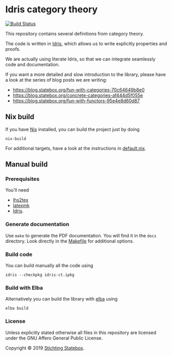 <!--
SPDX-License-Identifier: AGPL-3.0-only

This file is part of `idris-ct` Category Theory in Idris library.

Copyright (C) 2019 Stichting Statebox <https://statebox.nl>

This program is free software: you can redistribute it and/or modify
it under the terms of the GNU Affero General Public License as published by
the Free Software Foundation, either version 3 of the License, or
(at your option) any later version.

This program is distributed in the hope that it will be useful,
but WITHOUT ANY WARRANTY; without even the implied warranty of
MERCHANTABILITY or FITNESS FOR A PARTICULAR PURPOSE.  See the
GNU Affero General Public License for more details.

You should have received a copy of the GNU Affero General Public License
along with this program.  If not, see <https://www.gnu.org/licenses/>.
-->

# Idris category theory

[![Build Status](https://travis-ci.com/statebox/idris-ct.svg?branch=master)](https://travis-ci.com/statebox/idris-ct)

This repository contains several definitions from category theory.

The code is written in [Idris](https://idris-lang.org/), which allows us to write explicitly properties and proofs.

We are actually using literate Idris, so that we can integrate seamlessly code
and documentation.

If you want a more detailed and slow introduction to the library, please have a look at the series of blog posts we are writing:

- https://blog.statebox.org/fun-with-categories-70c64649b8e0
- https://blog.statebox.org/concrete-categories-af444d5f055e
- https://blog.statebox.org/fun-with-functors-95e4e8d60d87

## Nix build

If you have [Nix](https://nixos.org/nix/) installed, you can build the project just by doing

```
nix-build
```

For additional targets, have a look at the instructions in [default.nix](default.nix).

## Manual build

### Prerequisites

You'll need

- [lhs2tex](https://github.com/kosmikus/lhs2tex/blob/master/INSTALL)
- [latexmk](https://mg.readthedocs.io/latexmk.html)
- [Idris](https://www.idris-lang.org/).

### Generate documentation

Use `make` to generate the PDF documentation. You will find it in the
`docs` directory.
Look directly in the [Makefile](Makefile) for additional options.

### Build code

You can build manually all the code using

```
idris --checkpkg idris-ct.ipkg
```

### Build with Elba

Alternatively you can build the library with [elba](https://github.com/elba/elba) using

```
elba build
```

### License

Unless explicitly stated otherwise all files in this repository are licensed under the GNU Affero General Public License.

Copyright © 2019 [Stichting Statebox](https://statebox.nl).

